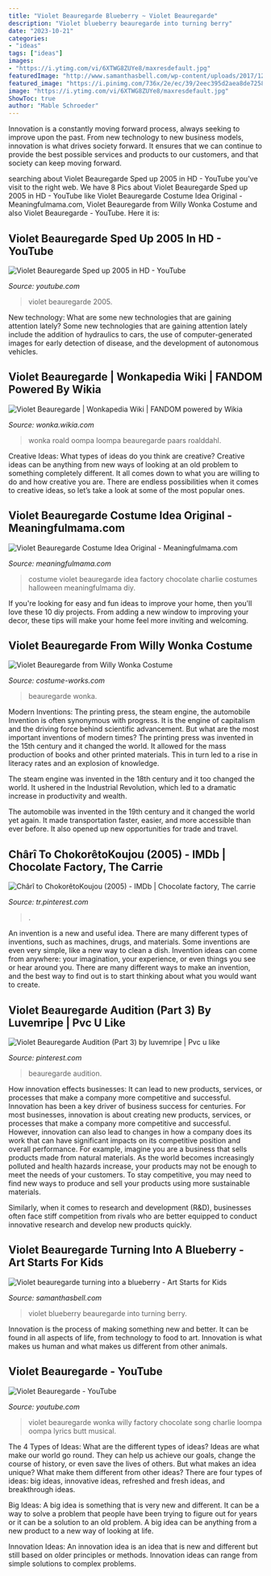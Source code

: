 ```yaml
---
title: "Violet Beauregarde Blueberry ~ Violet Beauregarde"
description: "Violet blueberry beauregarde into turning berry"
date: "2023-10-21"
categories:
- "ideas"
tags: ["ideas"]
images:
- "https://i.ytimg.com/vi/6XTWG8ZUYe8/maxresdefault.jpg"
featuredImage: "http://www.samanthasbell.com/wp-content/uploads/2017/12/Studio_20171211_201134-1200x630.jpg"
featured_image: "https://i.pinimg.com/736x/2e/ec/39/2eec395d2aea8de725820e606183fe11--violets.jpg"
image: "https://i.ytimg.com/vi/6XTWG8ZUYe8/maxresdefault.jpg"
ShowToc: true
author: "Mable Schroeder"
---
```



Innovation is a constantly moving forward process, always seeking to improve upon the past. From new technology to new business models, innovation is what drives society forward. It ensures that we can continue to provide the best possible services and products to our customers, and that society can keep moving forward.

	

		
searching about Violet Beauregarde Sped up 2005 in HD - YouTube you've visit to the right web. We have 8 Pics about Violet Beauregarde Sped up 2005 in HD - YouTube like Violet Beauregarde Costume Idea Original - Meaningfulmama.com, Violet Beauregarde from Willy Wonka Costume and also Violet Beauregarde - YouTube. Here it is:
		
    
## Violet Beauregarde Sped Up 2005 In HD - YouTube

<img loading=lazy src="https://i.ytimg.com/vi/6XTWG8ZUYe8/maxresdefault.jpg" onerror="this.onerror=null;this.src='https://tse3.mm.bing.net/th?id=OIP.6qgEH_rhhWiVzokVnMKGsQHaEK&amp;pid=15.1';" alt="Violet Beauregarde Sped up 2005 in HD - YouTube">

_Source: youtube.com_

>violet beauregarde 2005. 

	

New technology: What are some new technologies that are gaining attention lately?
Some new technologies that are gaining attention lately include the addition of hydraulics to cars, the use of computer-generated images for early detection of disease, and the development of autonomous vehicles.

    
## Violet Beauregarde | Wonkapedia Wiki | FANDOM Powered By Wikia

<img loading=lazy src="https://vignette.wikia.nocookie.net/wonka/images/f/f8/Violet_Illustration_1.png/revision/latest?cb=20141025194200" onerror="this.onerror=null;this.src='https://tse2.mm.bing.net/th?id=OIP.FirJ2Eku3PNwavhbjMWCOAHaEL&amp;pid=15.1';" alt="Violet Beauregarde | Wonkapedia Wiki | FANDOM powered by Wikia">

_Source: wonka.wikia.com_

>wonka roald oompa loompa beauregarde paars roalddahl. 

	

Creative Ideas: What types of ideas do you think are creative?
Creative ideas can be anything from new ways of looking at an old problem to something completely different. It all comes down to what you are willing to do and how creative you are. There are endless possibilities when it comes to creative ideas, so let’s take a look at some of the most popular ones.

    
## Violet Beauregarde Costume Idea Original - Meaningfulmama.com

<img loading=lazy src="https://meaningfulmama.com/wp-content/uploads/2018/11/Violet-Beauregarde-Costume-Idea-Original.png" onerror="this.onerror=null;this.src='https://tse2.mm.bing.net/th?id=OIP.Q3X_895_SxVn2I1vVIS7IwHaLH&amp;pid=15.1';" alt="Violet Beauregarde Costume Idea Original - Meaningfulmama.com">

_Source: meaningfulmama.com_

>costume violet beauregarde idea factory chocolate charlie costumes halloween meaningfulmama diy. 

	

If you're looking for easy and fun ideas to improve your home, then you'll love these 10 diy projects. From adding a new window to improving your decor, these tips will make your home feel more inviting and welcoming.

    
## Violet Beauregarde From Willy Wonka Costume

<img loading=lazy src="https://photos.costume-works.com/full/violet_beauregarde_from_willy_wonka1.jpg" onerror="this.onerror=null;this.src='https://tse1.mm.bing.net/th?id=OIP.DFdCmmj2GB85h-K5MxbD6AHaLc&amp;pid=15.1';" alt="Violet Beauregarde from Willy Wonka Costume">

_Source: costume-works.com_

>beauregarde wonka. 

	

Modern Inventions: The printing press, the steam engine, the automobile
Invention is often synonymous with progress. It is the engine of capitalism and the driving force behind scientific advancement. But what are the most important inventions of modern times?
The printing press was invented in the 15th century and it changed the world. It allowed for the mass production of books and other printed materials. This in turn led to a rise in literacy rates and an explosion of knowledge.

The steam engine was invented in the 18th century and it too changed the world. It ushered in the Industrial Revolution, which led to a dramatic increase in productivity and wealth.

The automobile was invented in the 19th century and it changed the world yet again. It made transportation faster, easier, and more accessible than ever before. It also opened up new opportunities for trade and travel.

    
## Chârî To ChokorêtoKoujou (2005) - IMDb | Chocolate Factory, The Carrie

<img loading=lazy src="https://i.pinimg.com/736x/9f/97/84/9f978498a3b5745350e9150c7b97efa1.jpg" onerror="this.onerror=null;this.src='https://tse4.mm.bing.net/th?id=OIP.5bGiVUvcG6XdNHnDSNgttgHaFi&amp;pid=15.1';" alt="Chârî to ChokorêtoKoujou (2005) - IMDb | Chocolate factory, The carrie">

_Source: tr.pinterest.com_

>. 

	

An invention is a new and useful idea. There are many different types of inventions, such as machines, drugs, and materials. Some inventions are even very simple, like a new way to clean a dish. Invention ideas can come from anywhere: your imagination, your experience, or even things you see or hear around you. There are many different ways to make an invention, and the best way to find out is to start thinking about what you would want to create.

    
## Violet Beauregarde Audition (Part 3) By Luvemripe | Pvc U Like

<img loading=lazy src="https://i.pinimg.com/736x/2e/ec/39/2eec395d2aea8de725820e606183fe11--violets.jpg" onerror="this.onerror=null;this.src='https://tse2.mm.bing.net/th?id=OIP.AvWc3dlC4DdhUJb_Z28pFQHaEK&amp;pid=15.1';" alt="Violet Beauregarde Audition (Part 3) by luvemripe | Pvc u like">

_Source: pinterest.com_

>beauregarde audition. 

	

How innovation effects businesses: It can lead to new products, services, or processes that make a company more competitive and successful.
Innovation has been a key driver of business success for centuries. For most businesses, innovation is about creating new products, services, or processes that make a company more competitive and successful. However, innovation can also lead to changes in how a company does its work that can have significant impacts on its competitive position and overall performance.
For example, imagine you are a business that sells products made from natural materials. As the world becomes increasingly polluted and health hazards increase, your products may not be enough to meet the needs of your customers. To stay competitive, you may need to find new ways to produce and sell your products using more sustainable materials.

Similarly, when it comes to research and development (R&D), businesses often face stiff competition from rivals who are better equipped to conduct innovative research and develop new products quickly.

    
## Violet Beauregarde Turning Into A Blueberry - Art Starts For Kids

<img loading=lazy src="http://www.samanthasbell.com/wp-content/uploads/2017/12/Studio_20171211_201134-1200x630.jpg" onerror="this.onerror=null;this.src='https://tse3.mm.bing.net/th?id=OIP.nAWt6bCrYCPLnHq0BCaWQgHaD4&amp;pid=15.1';" alt="Violet beauregarde turning into a blueberry - Art Starts for Kids">

_Source: samanthasbell.com_

>violet blueberry beauregarde into turning berry. 

	

Innovation is the process of making something new and better. It can be found in all aspects of life, from technology to food to art. Innovation is what makes us human and what makes us different from other animals.

    
## Violet Beauregarde - YouTube

<img loading=lazy src="http://i.ytimg.com/vi/gN4ktADWK28/hqdefault.jpg" onerror="this.onerror=null;this.src='https://tse3.mm.bing.net/th?id=OIP.51zFGcuZOcHuYCSEpYsxDwHaFj&amp;pid=15.1';" alt="Violet Beauregarde - YouTube">

_Source: youtube.com_

>violet beauregarde wonka willy factory chocolate song charlie loompa oompa lyrics butt musical. 

	

The 4 Types of Ideas: What are the different types of ideas?
Ideas are what make our world go round. They can help us achieve our goals, change the course of history, or even save the lives of others. But what makes an idea unique? What make them different from other ideas?
There are four types of ideas: big ideas, innovative ideas, refreshed and fresh ideas, and breakthrough ideas.

Big Ideas: A big idea is something that is very new and different. It can be a way to solve a problem that people have been trying to figure out for years or it can be a solution to an old problem. A big idea can be anything from a new product to a new way of looking at life.

Innovation Ideas: An innovation idea is an idea that is new and different but still based on older principles or methods. Innovation ideas can range from simple solutions to complex problems.

